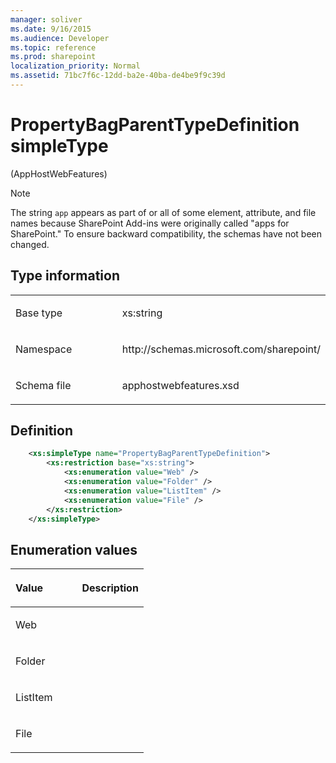 ```yaml
---
manager: soliver
ms.date: 9/16/2015
ms.audience: Developer
ms.topic: reference
ms.prod: sharepoint
localization_priority: Normal
ms.assetid: 71bc7f6c-12dd-ba2e-40ba-de4be9f9c39d
---
```


# PropertyBagParentTypeDefinition simpleType 

(AppHostWebFeatures)

> [!NOTE] 
> The string `app` appears as part of or all of some element, attribute, and file names because SharePoint Add-ins were originally called "apps for SharePoint." To ensure backward compatibility, the schemas have not been changed.

## Type information

<table>
<colgroup>
<col width="50%" />
<col width="50%" />
</colgroup>
<tbody>
<tr class="odd">
<td align="left"><p><span class="label">Base type</span></p></td>
<td align="left"><p>xs:string</p></td>
</tr>
<tr class="even">
<td align="left"><p><span class="label">Namespace</span></p></td>
<td align="left"><p>http://schemas.microsoft.com/sharepoint/</p></td>
</tr>
<tr class="odd">
<td align="left"><p><span class="label">Schema file</span></p></td>
<td align="left"><p>apphostwebfeatures.xsd</p></td>
</tr>
</tbody>
</table>

## Definition

```XML
    <xs:simpleType name="PropertyBagParentTypeDefinition">
        <xs:restriction base="xs:string">
            <xs:enumeration value="Web" />
            <xs:enumeration value="Folder" />
            <xs:enumeration value="ListItem" />
            <xs:enumeration value="File" />
        </xs:restriction>
    </xs:simpleType>
```

## Enumeration values

<table>
<colgroup>
<col width="50%" />
<col width="50%" />
</colgroup>
<thead>
<tr class="header">
<th align="left"><p>Value</p></th>
<th align="left"><p>Description</p></th>
</tr>
</thead>
<tbody>
<tr class="odd">
<td align="left"><p>Web</p></td>
<td align="left"><p></p></td>
</tr>
<tr class="even">
<td align="left"><p>Folder</p></td>
<td align="left"><p></p></td>
</tr>
<tr class="odd">
<td align="left"><p>ListItem</p></td>
<td align="left"><p></p></td>
</tr>
<tr class="even">
<td align="left"><p>File</p></td>
<td align="left"><p></p></td>
</tr>
</tbody>
</table>

<br/>

<br/>







